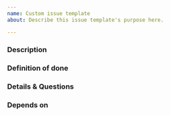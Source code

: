 ```yaml
---
name: Custom issue template
about: Describe this issue template's purpose here.

---
```


### Description

### Definition of done

### Details & Questions

### Depends on
